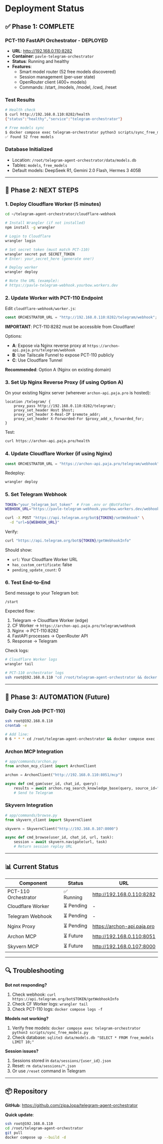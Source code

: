 # Deployment Status

## ✅ Phase 1: COMPLETE

### PCT-110 FastAPI Orchestrator - DEPLOYED
- **URL**: http://192.168.0.110:8282
- **Container**: `pavle-telegram-orchestrator`
- **Status**: Running and healthy
- **Features**:
  - Smart model router (52 free models discovered)
  - Session management (per-user state)
  - OpenRouter client (400+ models)
  - Commands: /start, /models, /model, /cwd, /reset

### Test Results
```bash
# Health check
$ curl http://192.168.0.110:8282/health
{"status":"healthy","service":"telegram-orchestrator"}

# Free models sync
$ docker compose exec telegram-orchestrator python3 scripts/sync_free_models.py
✅ Found 52 free models
```

### Database Initialized
- Location: `/root/telegram-agent-orchestrator/data/models.db`
- Tables: `models`, `free_models`
- Default models: DeepSeek R1, Gemini 2.0 Flash, Hermes 3 405B

---

## 🔄 Phase 2: NEXT STEPS

### 1. Deploy Cloudflare Worker (5 minutes)

```bash
cd ~/telegram-agent-orchestrator/cloudflare-webhook

# Install Wrangler (if not installed)
npm install -g wrangler

# Login to Cloudflare
wrangler login

# Set secret token (must match PCT-110)
wrangler secret put SECRET_TOKEN
# Enter: your_secret_here (generate one!)

# Deploy worker
wrangler deploy

# Note the URL (example):
# https://pavle-telegram-webhook.yourbow.workers.dev
```

### 2. Update Worker with PCT-110 Endpoint

Edit `cloudflare-webhook/worker.js`:
```javascript
const ORCHESTRATOR_URL = "http://192.168.0.110:8282/telegram/webhook";
```

**IMPORTANT**: PCT-110:8282 must be accessible from Cloudflare!

Options:
- **A**: Expose via Nginx reverse proxy at `https://archon-api.paja.pro/telegram/webhook`
- **B**: Use Tailscale Funnel to expose PCT-110 publicly
- **C**: Use Cloudflare Tunnel

**Recommended**: Option A (Nginx on existing domain)

### 3. Set Up Nginx Reverse Proxy (if using Option A)

On your existing Nginx server (wherever `archon-api.paja.pro` is hosted):

```nginx
location /telegram/ {
    proxy_pass http://192.168.0.110:8282/telegram/;
    proxy_set_header Host $host;
    proxy_set_header X-Real-IP $remote_addr;
    proxy_set_header X-Forwarded-For $proxy_add_x_forwarded_for;
}
```

Test:
```bash
curl https://archon-api.paja.pro/health
```

### 4. Update Cloudflare Worker (if using Nginx)

```javascript
const ORCHESTRATOR_URL = "https://archon-api.paja.pro/telegram/webhook";
```

Redeploy:
```bash
wrangler deploy
```

### 5. Set Telegram Webhook

```bash
TOKEN="your_telegram_bot_token"  # From .env or @BotFather
WEBHOOK_URL="https://pavle-telegram-webhook.yourbow.workers.dev/webhook"

curl -X POST "https://api.telegram.org/bot${TOKEN}/setWebhook" \
  -d "url=${WEBHOOK_URL}"
```

Verify:
```bash
curl "https://api.telegram.org/bot${TOKEN}/getWebhookInfo"
```

Should show:
- `url`: Your Cloudflare Worker URL
- `has_custom_certificate`: false
- `pending_update_count`: 0

### 6. Test End-to-End

Send message to your Telegram bot:
```
/start
```

Expected flow:
1. Telegram → Cloudflare Worker (edge)
2. CF Worker → `https://archon-api.paja.pro/telegram/webhook`
3. Nginx → PCT-110:8282
4. FastAPI processes → OpenRouter API
5. Response → Telegram

Check logs:
```bash
# Cloudflare Worker logs
wrangler tail

# PCT-110 orchestrator logs
ssh root@192.168.0.110 "cd /root/telegram-agent-orchestrator && docker compose logs -f"
```

---

## 🚀 Phase 3: AUTOMATION (Future)

### Daily Cron Job (PCT-110)

```bash
ssh root@192.168.0.110
crontab -e

# Add line:
0 6 * * * cd /root/telegram-agent-orchestrator && docker compose exec -T telegram-orchestrator python3 scripts/sync_free_models.py >> /var/log/telegram-sync.log 2>&1
```

### Archon MCP Integration

```python
# app/commands/archon.py
from archon_mcp_client import ArchonClient

archon = ArchonClient("http://192.168.0.110:8051/mcp")

async def cmd_gam(user_id, chat_id, query):
    results = await archon.rag_search_knowledge_base(query, source_id="gam_docs")
    # Send to Telegram
```

### Skyvern Integration

```python
# app/commands/browse.py
from skyvern_client import SkyvernClient

skyvern = SkyvernClient("http://192.168.0.107:8000")

async def cmd_browse(user_id, chat_id, url, task):
    session = await skyvern.navigate(url, task)
    # Return session replay URL
```

---

## 📊 Current Status

| Component | Status | URL |
|-----------|--------|-----|
| PCT-110 Orchestrator | ✅ Running | http://192.168.0.110:8282 |
| Cloudflare Worker | ⏳ Pending | - |
| Telegram Webhook | ⏳ Pending | - |
| Nginx Proxy | ⏳ Pending | https://archon-api.paja.pro |
| Archon MCP | ⏳ Future | http://192.168.0.110:8051 |
| Skyvern MCP | ⏳ Future | http://192.168.0.107:8000 |

---

## 🔍 Troubleshooting

**Bot not responding?**
1. Check webhook: `curl https://api.telegram.org/bot$TOKEN/getWebhookInfo`
2. Check CF Worker logs: `wrangler tail`
3. Check PCT-110 logs: `docker compose logs -f`

**Models not working?**
1. Verify free models: `docker compose exec telegram-orchestrator python3 scripts/sync_free_models.py`
2. Check database: `sqlite3 data/models.db "SELECT * FROM free_models LIMIT 10;"`

**Session issues?**
1. Sessions stored in `data/sessions/{user_id}.json`
2. Reset: `rm data/sessions/*.json`
3. Or use `/reset` command in Telegram

---

## 📦 Repository

**GitHub**: https://github.com/zipaJopa/telegram-agent-orchestrator

**Quick update**:
```bash
ssh root@192.168.0.110
cd /root/telegram-agent-orchestrator
git pull
docker compose up --build -d
```
